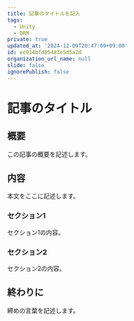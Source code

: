 ```yaml
---
title: 記事のタイトルを記入
tags:
  - Unity
  - DRM
private: true
updated_at: '2024-12-09T20:47:09+09:00'
id: ec014bfd05483e5d5a2d
organization_url_name: null
slide: false
ignorePublish: false
---
```


# 記事のタイトル

## 概要
この記事の概要を記述します。

## 内容
本文をここに記述します。

### セクション1
セクション1の内容。

### セクション2
セクション2の内容。

## 終わりに
締めの言葉を記述します。
